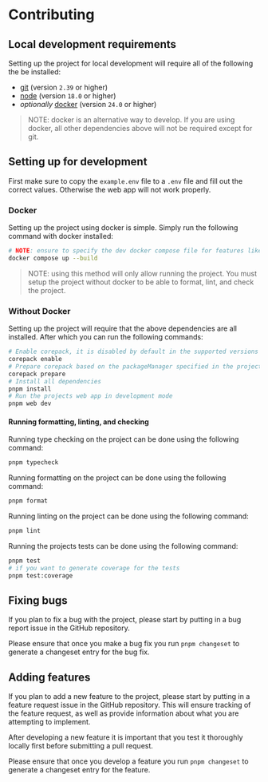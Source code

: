 # Contributing

## Local development requirements

Setting up the project for local development will require all of the following the be installed:

- [git](https://git-scm.com/) (version `2.39` or higher)
- [node](https://nodejs.org/en) (version `18.0` or higher)
- *optionally* [docker](https://www.docker.com/) (version `24.0` or higher)
> NOTE: docker is an alternative way to develop. If you are using docker, all other dependencies above will not be required except for git.

## Setting up for development

First make sure to copy the `example.env` file to a `.env` file and fill out the correct values. Otherwise the web app will not work properly.

### Docker

Setting up the project using docker is simple. Simply run the following command with docker installed:

```sh
# NOTE: ensure to specify the dev docker compose file for features like hot reload when code changes
docker compose up --build
```
> NOTE: using this method will only allow running the project. You must setup the project without docker to be able to format, lint, and check the project.

### Without Docker

Setting up the project will require that the above dependencies are all installed. After which you can run the following commands:

```sh
# Enable corepack, it is disabled by default in the supported versions of NodeJS
corepack enable
# Prepare corepack based on the packageManager specified in the projects package.json
corepack prepare
# Install all dependencies
pnpm install
# Run the projects web app in development mode
pnpm web dev
```

#### Running formatting, linting, and checking

Running type checking on the project can be done using the following command:

```sh
pnpm typecheck
```

Running formatting on the project can be done using the following command:

```sh
pnpm format
```

Running linting on the project can be done using the following command:

```sh
pnpm lint
```

Running the projects tests can be done using the following command:

```sh
pnpm test
# if you want to generate coverage for the tests
pnpm test:coverage
```

## Fixing bugs

If you plan to fix a bug with the project, please start by putting in a bug report issue in the GitHub repository.

Please ensure that once you make a bug fix you run `pnpm changeset` to generate a changeset entry for the bug fix.

## Adding features

If you plan to add a new feature to the project, please start by putting in a feature request issue in the GitHub repository. This will ensure tracking of the feature request, as well as provide information about what you are attempting to implement.

After developing a new feature it is important that you test it thoroughly locally first before submitting a pull request.

Please ensure that once you develop a feature you run `pnpm changeset` to generate a changeset entry for the feature.
